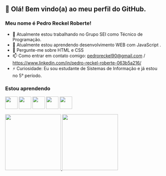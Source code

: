 ## 👋 Olá! Bem vindo(a) ao meu perfil do GitHub.
### Meu nome é Pedro Reckel Roberte!

- 🔭 Atualmente estou trabalhando no Grupo SEI como Técnico de Programação.
- 🌱 Atualmente estou aprendendo desenvolvimento WEB com JavaScript .
- 💬 Pergunte-me sobre HTML e CSS
- 📫 Como entrar em contato comigo: pedroreckel90@gmail.com / https://www.linkedin.com/in/pedro-reckel-roberte-063b5a216/
- ⚡ Curiosidade: Eu sou estudante de Sistemas de Informação e já estou no 5° período.

### Estou aprendendo
<img src="https://cdn.jsdelivr.net/gh/devicons/devicon/icons/html5/html5-original.svg" width="40" height="40"/> <img src="https://cdn.jsdelivr.net/gh/devicons/devicon/icons/css3/css3-original.svg" width="40" height="40"/> <img src="https://cdn.jsdelivr.net/gh/devicons/devicon/icons/javascript/javascript-original.svg" width="40" height="40"/> <img src="https://cdn.jsdelivr.net/gh/devicons/devicon/icons/nodejs/nodejs-original.svg" width="40" height="40"/> <img src="https://cdn.jsdelivr.net/gh/devicons/devicon/icons/mysql/mysql-original.svg" width="40" height="40"/>

<div>
<a href="https://github.com/PedroReckel">
<img height="180em" src="https://github-readme-stats.vercel.app/api/top-langs/?username=PedroReckel&layout=compact&langs_count=7&theme=dracula"/>
<img height="180em" src="https://github-readme-stats.vercel.app/api?username=PedroReckel&show_icons=true&theme=dracula&include_all_commits=true&count_private=true"/>
</div>



